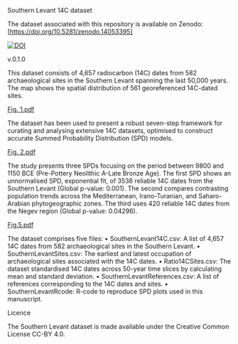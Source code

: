 Southern Levant 14C dataset 

The dataset associated with this repository is available on Zenodo: [https://doi.org/10.5281/zenodo.14053395]  

[![DOI](https://zenodo.org/badge/884189482.svg)](https://doi.org/10.5281/zenodo.14053394)

v.0.1.0 

This dataset consists of 4,657 radiocarbon (14C) dates from 582 archaeological sites in the Southern Levant spanning the last 50,000 years. The map shows the spatial distribution of 561 georeferenced 14C-dated sites. 

[Fig. 1.pdf](https://github.com/user-attachments/files/17671749/Fig.1.pdf)

The dataset has been used to present a robust seven-step framework for curating and analysing extensive 14C datasets, optimised to construct accurate Summed Probability Distribution (SPD) models.

[Fig. 2.pdf](https://github.com/user-attachments/files/17671778/Fig.2.pdf)

The study presents three SPDs focusing on the period between 9800 and 1150 BCE (Pre-Pottery Neolithic A-Late Bronze Age). The first SPD shows an unnormalised SPD, exponential fit, of 3538 reliable 14C dates from the Southern Levant (Global p-value: 0.001). The second compares contrasting population trends across the Mediterranean, Irano-Turanian, and Saharo-Arabian phytogeographic zones. The third uses 420 reliable 14C dates from the Negev region (Global p-value: 0.04296). 

[Fig.5.pdf](https://github.com/user-attachments/files/17671792/Fig.5.pdf)

The dataset comprises five files:
•	SouthernLevant14C.csv: A list of 4,657 14C dates from 582 archaeological sites in the Southern Levant.
•	SouthernLevantSites.csv: The earliest and latest occupation of archaeological sites associated with the 14C dates.
•	Ratio14CSites.csv: The dataset standardised 14C dates across 50-year time slices by calculating mean and standard deviation.
•	SouthernLevantReferences.csv: A list of references corresponding to the 14C dates and sites. 
•	SouthernLevantRcode: R-code to reproduce SPD plots used in this manuscript.

Licence

The Southern Levant dataset is made available under the Creative Common License CC-BY 4.0. 





